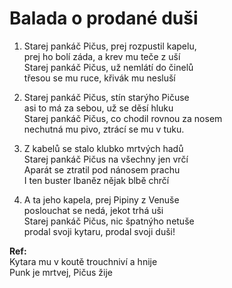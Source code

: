 # Balada o prodané duši
1. Starej pankáč Pičus, prej rozpustil kapelu,   
prej ho bolí záda, a krev mu teče z uší  
Starej pankáč Pičus, už  nemlátí do činelů  
třesou se mu ruce, křivák mu nesluší  

2. Starej pankáč Pičus, stín starýho Pičuse  
asi to má za sebou, už se děsí hluku  
Starej pankáč Pičus, co chodil rovnou za nosem  
nechutná mu pivo, ztrácí se mu v tuku.  

3. Z kabelů se stalo klubko mrtvých hadů  
Starej pankáč Pičus na všechny jen vrčí  
Aparát se ztratil pod nánosem prachu  
I ten buster Ibaněz nějak blbě chrčí  

4. A ta jeho kapela, prej Pipiny z Venuše   
poslouchat se nedá, jekot trhá uši  
Starej pankáč Pičus, nic špatnýho netuše  
prodal svoji kytaru, prodal svoji duši!  

**Ref:**  
Kytara mu v koutě trouchniví a hnije  
Punk je mrtvej, Pičus žije  




